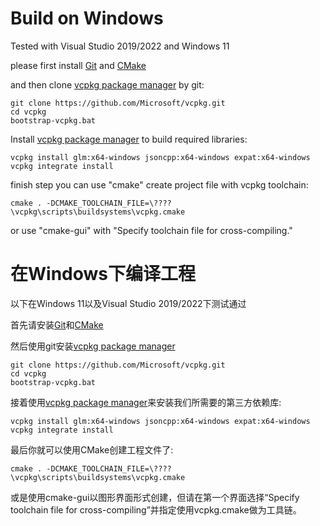# Build on Windows

Tested with Visual Studio 2019/2022 and Windows 11

please first install [Git](https://git-scm.com/download/win) and [CMake](https://cmake.org/download/)

and then clone [vcpkg package manager](https://docs.microsoft.com/en-us/cpp/build/vcpkg?view=vs-2022) by git:

    git clone https://github.com/Microsoft/vcpkg.git
    cd vcpkg
    bootstrap-vcpkg.bat


Install [vcpkg package manager](https://docs.microsoft.com/en-us/cpp/build/vcpkg?view=vs-2022) to build required libraries:

    vcpkg install glm:x64-windows jsoncpp:x64-windows expat:x64-windows
    vcpkg integrate install

finish step you can use "cmake" create project file with vcpkg toolchain:

    cmake . -DCMAKE_TOOLCHAIN_FILE=\????\vcpkg\scripts\buildsystems\vcpkg.cmake

or use "cmake-gui" with "Specify toolchain file for cross-compiling."

#

# 在Windows下编译工程

以下在Windows 11以及Visual Studio 2019/2022下测试通过

首先请安装[Git](https://git-scm.com/download/win)和[CMake](https://cmake.org/download/)

然后使用git安装[vcpkg package manager](https://docs.microsoft.com/en-us/cpp/build/vcpkg?view=vs-2022)

    git clone https://github.com/Microsoft/vcpkg.git
    cd vcpkg
    bootstrap-vcpkg.bat

接着使用[vcpkg package manager](https://docs.microsoft.com/en-us/cpp/build/vcpkg?view=vs-2022)来安装我们所需要的第三方依赖库:

    vcpkg install glm:x64-windows jsoncpp:x64-windows expat:x64-windows
    vcpkg integrate install

最后你就可以使用CMake创建工程文件了:

    cmake . -DCMAKE_TOOLCHAIN_FILE=\????\vcpkg\scripts\buildsystems\vcpkg.cmake

或是使用cmake-gui以图形界面形式创建，但请在第一个界面选择“Specify toolchain file for cross-compiling”并指定使用vcpkg.cmake做为工具链。
